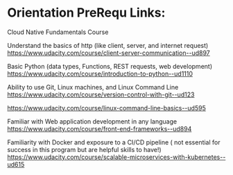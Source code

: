 # Orientation PreRequ Links:

Cloud Native Fundamentals Course

Understand the basics of http (like client, server, and internet request)
https://www.udacity.com/course/client-server-communication--ud897

Basic Python (data types, Functions, REST requests, web development) 
https://www.udacity.com/course/introduction-to-python--ud1110


Ability to use Git, Linux machines, and Linux Command Line
https://www.udacity.com/course/version-control-with-git--ud123

https://www.udacity.com/course/linux-command-line-basics--ud595

Familiar with Web application development in any language 
https://www.udacity.com/course/front-end-frameworks--ud894


Familiarity with Docker and exposure to a CI/CD pipeline ( not essential for success in this program but are helpful skills to have!)
https://www.udacity.com/course/scalable-microservices-with-kubernetes--ud615
